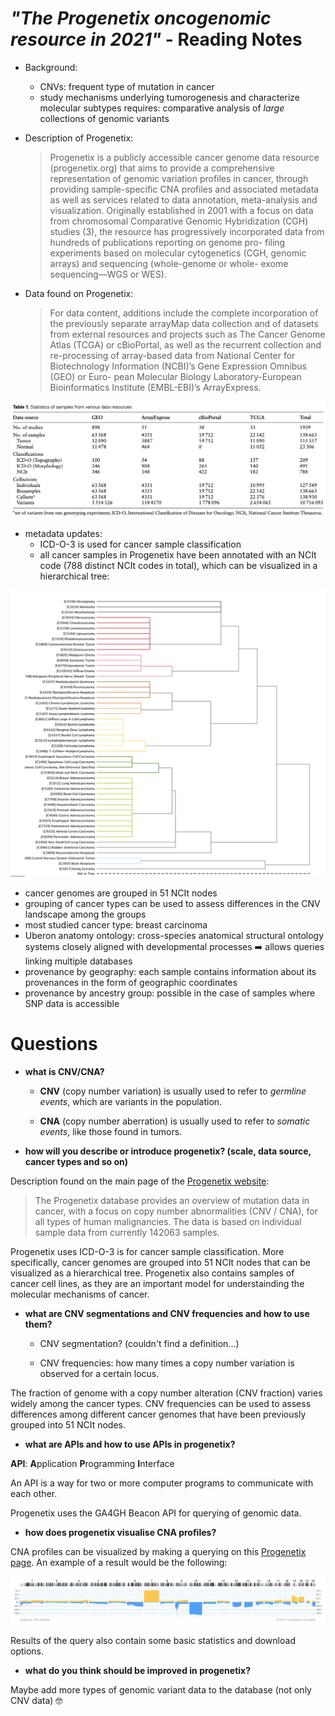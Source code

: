 # *"The Progenetix oncogenomic resource in 2021"* - Reading Notes

* Background:
  *  CNVs: frequent type of mutation in cancer
  *  study mechanisms underlying tumorogenesis and characterize molecular subtypes requires: comparative analysis of *large* collections of genomic variants

* Description of Progenetix:
  > Progenetix is a publicly accessible cancer genome data resource (progenetix.org) that aims to provide a comprehensive representation of genomic variation profiles in cancer, through providing sample-specific CNA profiles and associated metadata as well as services related to data annotation, meta-analysis and visualization.
  > Originally established in 2001 with a focus on data from chromosomal Comparative Genomic Hybridization (CGH) studies (3), the resource has progressively incorporated data from hundreds of publications reporting on genome pro- filing experiments based on molecular cytogenetics (CGH, genomic arrays) and sequencing (whole-genome or whole- exome sequencing—WGS or WES). 
 
* Data found on Progenetix:
  > For data content, additions include the complete incorporation of the previously separate arrayMap data collection and of datasets from external resources and projects such as The Cancer Genome Atlas (TCGA) or cBioPortal, as well as the recurrent collection and re-processing of array-based data from National Center for Biotechnology Information (NCBI)’s Gene Expression Omnibus (GEO) or Euro- pean Molecular Biology Laboratory-European Bioinformatics Institute (EMBL-EBI)’s ArrayExpress.

![data-resources](img/progenetix-data-resources.png)

* metadata updates:
  * ICD-O-3 is used for cancer sample classification
  * all cancer samples in Progenetix have been annotated with an NCIt code (788 distinct NCIt codes in total), which can be visualized in a hierarchical tree:

![samples-hierarchy](img/samples-hierarchy.png)

  * cancer genomes are grouped in 51 NCIt nodes
  * grouping of cancer types can be used to assess differences in the CNV landscape among the groups
  * most studied cancer type: breast carcinoma
  * Uberon anatomy ontology: cross-species anatomical structural ontology systems closely aligned with developmental processes ➡️ allows queries linking multiple databases 
  * provenance by geography: each sample contains information about its provenances in the form of geographic coordinates
  * provenance by ancestry group: possible in the case of samples where SNP data is accessible


# Questions
* **what is CNV/CNA?**

  * **CNV** (copy number variation) is usually used to refer to *germline events*, which are variants in the population.

  * **CNA** (copy number aberration) is usually used to refer to *somatic events*, like those found in tumors.

* **how will you describe or introduce progenetix? (scale, data source, cancer types and so on)**

Description found on the main page of the [Progenetix website](https://progenetix.org):
> The Progenetix database provides an overview of mutation data in cancer, with a focus on copy number abnormalities (CNV / CNA), for all types of human malignancies. 
> The data is based on individual sample data from currently 142063 samples.

Progenetix uses ICD-O-3 is for cancer sample classification. More specifically, cancer genomes are grouped into 51 NCIt nodes that can be visualized as a hierarchical tree. Progenetix also contains samples of cancer cell lines, as they are an important model for understainding the molecular mechanisms of cancer.

* **what are CNV segmentations and CNV frequencies and how to use them?**

  * CNV segmentation? (couldn't find a definition...)

  * CNV frequencies: how many times a copy number variation is observed for a certain locus.

The fraction of genome with a copy number alteration (CNV fraction) varies widely among the cancer types. CNV frequencies can be used to assess differences among different cancer genomes that have been previously grouped into 51 NCIt nodes.
 
* **what are APIs and how to use APIs in progenetix?**

**API**: **A**pplication **P**rogramming **I**nterface

An API is a way for two or more computer programs to communicate with each other.

Progenetix uses the GA4GH Beacon API for querying of genomic data.

* **how does progenetix visualise CNA profiles?**

CNA profiles can be visualized by making a querying on this [Progenetix page](https://progenetix.org/biosamples/). An example of a result would be the following:

![CNA-profile](img/CNA-profile.png)

Results of the query also contain some basic statistics and download options.

* **what do you think should be improved in progenetix?**

Maybe add more types of genomic variant data to the database (not only CNV data) 🤓


